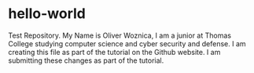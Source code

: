 # hello-world
Test Repository.
My Name is Oliver Woznica, I am a junior at Thomas College studying computer science and cyber security and defense.
I am creating this file as part of the tutorial on the Github website.
I am submitting these changes as part of the tutorial.
